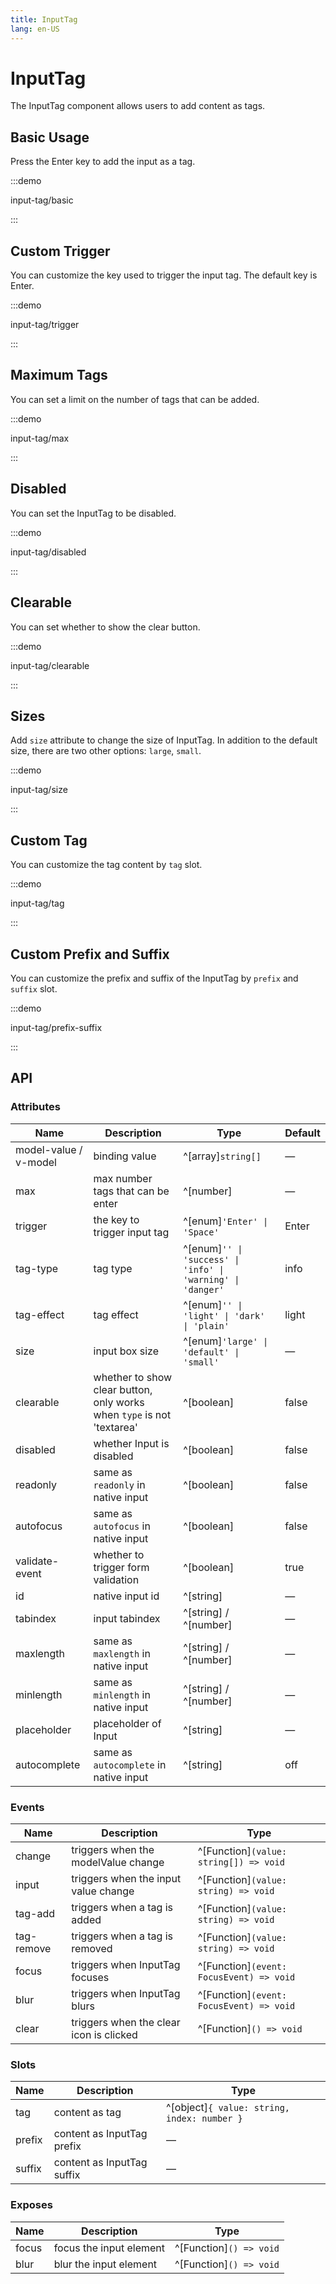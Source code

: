 ```yaml
---
title: InputTag
lang: en-US
---
```


# InputTag

The InputTag component allows users to add content as tags.

## Basic Usage

Press the Enter key to add the input as a tag.

:::demo

input-tag/basic

:::

## Custom Trigger

You can customize the key used to trigger the input tag. The default key is Enter.

:::demo

input-tag/trigger

:::

## Maximum Tags

You can set a limit on the number of tags that can be added.

:::demo

input-tag/max

:::

## Disabled

You can set the InputTag to be disabled.

:::demo

input-tag/disabled

:::

## Clearable

You can set whether to show the clear button.

:::demo

input-tag/clearable

:::

## Sizes

Add `size` attribute to change the size of InputTag. In addition to the default size, there are two other options: `large`, `small`.

:::demo

input-tag/size

:::

## Custom Tag

You can customize the tag content by `tag` slot.

:::demo

input-tag/tag

:::

## Custom Prefix and Suffix

You can customize the prefix and suffix of the InputTag by `prefix` and `suffix` slot.

:::demo

input-tag/prefix-suffix

:::

## API

### Attributes

| Name                  | Description                                                            | Type                                                        | Default |
| --------------------- | ---------------------------------------------------------------------- | ----------------------------------------------------------- | ------- |
| model-value / v-model | binding value                                                          | ^[array]`string[]`                                          | —       |
| max                   | max number tags that can be enter                                      | ^[number]                                                   | —       |
| trigger               | the key to trigger input tag                                           | ^[enum]`'Enter' \| 'Space'`                                 | Enter   |
| tag-type              | tag type                                                               | ^[enum]`'' \| 'success' \| 'info' \| 'warning' \| 'danger'` | info    |
| tag-effect            | tag effect                                                             | ^[enum]`'' \| 'light' \| 'dark' \| 'plain'`                 | light   |
| size                  | input box size                                                         | ^[enum]`'large' \| 'default' \| 'small'`                    | —       |
| clearable             | whether to show clear button, only works when `type` is not 'textarea' | ^[boolean]                                                  | false   |
| disabled              | whether Input is disabled                                              | ^[boolean]                                                  | false   |
| readonly              | same as `readonly` in native input                                     | ^[boolean]                                                  | false   |
| autofocus             | same as `autofocus` in native input                                    | ^[boolean]                                                  | false   |
| validate-event        | whether to trigger form validation                                     | ^[boolean]                                                  | true    |
| id                    | native input id                                                        | ^[string]                                                   | —       |
| tabindex              | input tabindex                                                         | ^[string] / ^[number]                                       | —       |
| maxlength             | same as `maxlength` in native input                                    | ^[string] / ^[number]                                       | —       |
| minlength             | same as `minlength` in native input                                    | ^[string] / ^[number]                                       | —       |
| placeholder           | placeholder of Input                                                   | ^[string]                                                   | —       |
| autocomplete          | same as `autocomplete` in native input                                 | ^[string]                                                   | off     |

### Events

| Name       | Description                             | Type                                     |
| ---------- | --------------------------------------- | ---------------------------------------- |
| change     | triggers when the modelValue change     | ^[Function]`(value: string[]) => void`   |
| input      | triggers when the input value change    | ^[Function]`(value: string) => void`     |
| tag-add    | triggers when a tag is added            | ^[Function]`(value: string) => void`     |
| tag-remove | triggers when a tag is removed          | ^[Function]`(value: string) => void`     |
| focus      | triggers when InputTag focuses          | ^[Function]`(event: FocusEvent) => void` |
| blur       | triggers when InputTag blurs            | ^[Function]`(event: FocusEvent) => void` |
| clear      | triggers when the clear icon is clicked | ^[Function]`() => void`                  |

### Slots

| Name   | Description                | Type                                        |
| ------ | -------------------------- | ------------------------------------------- |
| tag    | content as tag             | ^[object]`{ value: string, index: number }` |
| prefix | content as InputTag prefix | —                                           |
| suffix | content as InputTag suffix | —                                           |

### Exposes

| Name  | Description             | Type                    |
| ----- | ----------------------- | ----------------------- |
| focus | focus the input element | ^[Function]`() => void` |
| blur  | blur the input element  | ^[Function]`() => void` |
